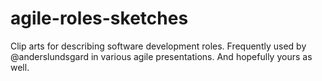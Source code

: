 # agile-roles-sketches
Clip arts for describing software development roles. Frequently used by @anderslundsgard in various agile presentations. And hopefully yours as well.
